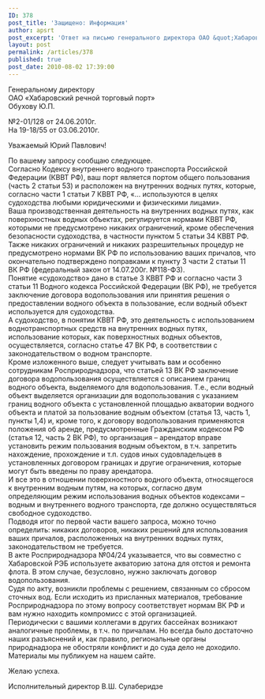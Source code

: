 ```yaml
---
ID: 378
post_title: 'Защищено: Информация'
author: apsrt
post_excerpt: 'Ответ на письмо генерального директора ОАО &quot;Хабаровский речной торговый порт&quot; Обухова Ю.П.'
layout: post
permalink: /articles/378
published: true
post_date: 2010-08-02 17:39:00
---
```

Генеральному директору  
ОАО «Хабаровский речной торговый порт»  
Обухову Ю.П.  
  
№2-01/128 от 24.06.2010г.  
На 19-18/55 от 03.06.2010г.  
  
Уважаемый Юрий Павлович!  
  
По вашему запросу сообщаю следующее.  
Согласно Кодексу внутреннего водного транспорта Российской Федерации (КВВТ РФ), ваш порт является портом общего пользования (часть 2 статьи 53) и расположен на внутренних водных путях, которые, согласно части 1 статьи 7 КВВТ РФ, «… используются в целях судоходства любыми юридическими и физическими лицами».  
Ваша производственная деятельность на внутренних водных путях, как поверхностных водных объектах, регулируется нормами КВВТ РФ, которыми не предусмотрено никаких ограничений, кроме обеспечения безопасности судоходства, в частности пунктом 5 статьи 34 КВВТ РФ.  
Также никаких ограничений и никаких разрешительных процедур не предусмотрено нормами ВК РФ по использованию ваших причалов, что окончательно подтверждено поправками к пункту 3 части 2 статьи 11 ВК РФ (федеральный закон от 14.07.200г. №118-ФЗ).  
Понятие «судоходство» дано в статье 3 КВВТ РФ и согласно части 3 статьи 11 Водного кодекса Российской Федерации (ВК РФ), не требуется заключение договора водопользования или принятия решения о предоставлении водного объекта в пользование, если водный объект используется для судоходства.  
А судоходство, в понятии КВВТ РФ, это деятельность с использованием воднотранспортных средств на внутренних водных путях, использование которых, как поверхностных водных объектов, осуществляется, согласно статье 47 ВК РФ, в соответствии с законодательством о водном транспорте.  
Кроме изложенного выше, следует учитывать вам и особенно сотрудникам Росприроднадзора, что статьей 13 ВК РФ заключение договора водопользования осуществляется с описанием границ водного объекта, выделяемого для водопользования. Т.е., если водный объект выделяется организации для водопользования с указанием границ водного объекта с установленной площадью акватории водного объекта и платой за пользование водным объектом (статья 13, часть 1, пункты 1,4) и, кроме того, к договору водопользования применяются положения об аренде, предусмотренные Гражданским кодексом РФ (статья 12, часть 2 ВК РФ), то организация – арендатор вправе установить режим пользования водным объектом, в т.ч. запретить нахождение, прохождение и т.п. судов иных судовладельцев в установленных договором границах и другие ограничения, которые могут быть введены по праву арендатора.  
И все это в отношении поверхностного водного объекта, относящегося к внутренним водным путям, на которых, согласно двум определяющим режим использования водных объектов кодексами – водным и внутреннего водного транспорта, где должно осуществляться свободное судоходство.  
Подводя итог по первой части вашего запроса, можно точно определить: никаких договоров, никаких решений для использования ваших причалов, расположенных на внутренних водных путях, законодательством не требуется.  
В акте Росприроднадзора №04/24 указывается, что вы совместно с Хабаровской РЭБ используете акваторию затона для отстоя и ремонта флота. В этом случае, безусловно, нужно заключать договор водопользования.  
Судя по акту, возникли проблемы с решением, связанным со сбросом сточных вод. Если исходить из присланных материалов, требование Росприроднадзора по этому вопросу соответствует нормам ВК РФ и вам нужно находить компромисс с этой организацией.  
Периодически с вашими коллегами в других бассейнах возникают аналогичные проблемы, в т.ч. по причалам. Но всегда было достаточно наших разъяснений и, как правило, региональные органы природнадзора не обостряли конфликт и до суда дело не доходило.  
Материалы мы публикуем на нашем сайте.  
  
Желаю успеха.  
  
Исполнительный директор В.Ш. Сулаберидзе